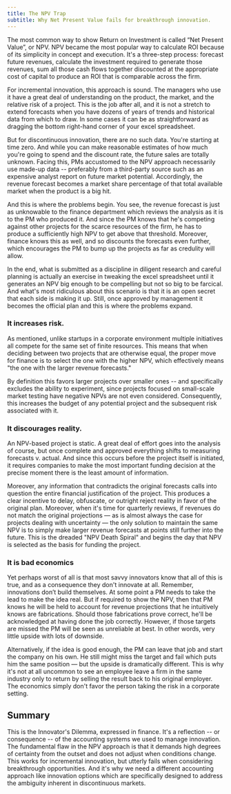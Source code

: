 ```yaml
---
title: The NPV Trap
subtitle: Why Net Present Value fails for breakthrough innovation.
---
```


The most common way to show Return on Investment is called “Net Present Value”, or NPV.   NPV became the most popular way to calculate ROI because of its simplicity in concept and execution.  It's a three-step process: forecast future revenues, calculate the investment required to generate those revenues, sum all those cash flows together discounted at the appropriate cost of capital to produce an ROI that is comparable across the firm.

For incremental innovation, this approach is sound.  The managers who use it have a great deal of understanding on the product, the market, and the relative risk of a project.  This is the job after all, and it is not a stretch to extend forecasts when you have dozens of years of trends and historical data from which to draw.  In some cases it can be as straightforward as dragging the bottom right-hand corner of your excel spreadsheet.

But for discontinuous innovation, there are no such data.  You're starting at time zero.  And while you can make reasonable estimates of how much you're going to spend and the discount rate, the future sales are totally unknown.  Facing this, PMs accustomed to the NPV approach necessarily use made-up data -- preferably from a third-party source such as an expensive analyst report on future market potential.  Accordingly, the revenue forecast becomes a market share percentage of that total available market when the product is a big hit.

And this is where the problems begin.  You see, the revenue forecast is just as unknowable to the finance department which reviews the analysis as it is to the PM who produced it.  And since the PM knows that he's competing against other projects for the scarce resources of the firm, he has to produce a sufficiently high NPV to get above that threshold.  Moreover, finance knows this as well, and so discounts the forecasts even further, which encourages the PM to bump up the projects as far as credulity will allow.

In the end, what is submitted as a discipline in diligent research and careful planning is actually an exercise in tweaking the excel spreadsheet until it generates an NPV big enough to be compelling but not so big to be farcical.  And what's most ridiculous about this scenario is that it is an open secret that each side is making it up.  Still, once approved by management it becomes the official plan and this is where the problems expand.

### It increases risk.

As mentioned, unlike startups in a corporate environment multiple initiatives all compete for the same set of finite resources.  This means that when deciding between two projects that are otherwise equal, the proper move for finance is to select the one with the higher NPV, which effectively means "the one with the larger revenue forecasts."

By definition this favors larger projects over smaller ones -- and specifically excludes the ability to experiment, since projects focused on small-scale market testing have negative NPVs are not even considered.  Consequently, this increases the budget of any potential project and the subsequent risk associated with it.

### It discourages reality.

An NPV-based project is static.  A great deal of effort goes into the analysis of course, but once complete and approved everything shifts to measuring forecasts v. actual.  And since this occurs before the project itself is initiated, it requires companies to make the most important funding decision at the precise moment there is the least amount of information.

Moreover, any information that contradicts the original forecasts calls into question the entire financial justification of the project.  This produces a clear incentive to delay, obfuscate, or outright reject reality in favor of the original plan.  Moreover, when it's time for quarterly reviews, if revenues do not match the original projections — as is almost always the case for projects dealing with uncertainty — the only solution to maintain the same NPV is to simply make larger revenue forecasts at points still further into the future.  This is the dreaded "NPV Death Spiral" and begins the day that NPV is selected as the basis for funding the project.


### It is bad economics

Yet perhaps worst of all is that most savvy innovators know that all of this is true, and as a consequence they don't innovate at all.  Remember, innovations don’t build themselves.  At some point a PM needs to take the lead to make the idea real.  But if required to show the NPV, then that PM knows he will be held to account for revenue projections that he intuitively knows are fabrications.  Should those fabrications prove correct, he'll be acknowledged at having done the job correctly.  However, if those targets are missed the PM will be seen as unreliable at best.  In other words, very little upside with lots of downside.

Alternatively, if the idea is good enough, the PM can leave that job and start the company on his own.  He still might miss the target and fail which puts him the same position — but the upside is dramatically different.  This is why it's not at all uncommon to see an employee leave a firm in the same industry only to return by selling the result back to his original employer.  The economics simply don't favor the person taking the risk in a corporate setting.

## Summary

This is the Innovator's Dilemma, expressed in finance.  It's a reflection -- or consequence -- of the accounting systems we used to manage innovation.  The fundamental flaw in the NPV approach is that it demands high degrees of certainty from the outset and does not adjust when conditions change.  This works for incremental innovation, but utterly fails when considering breakthrough opportunities.  And it's why we need a different accounting approach like innovation options which are specifically designed to address the ambiguity inherent in discontinuous markets.
